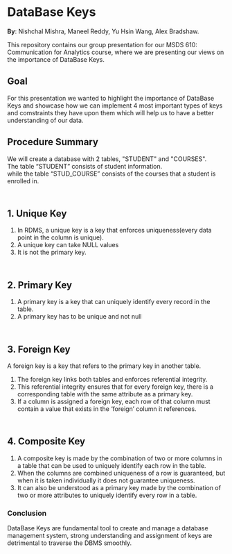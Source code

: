 # DataBase Keys

**By**: Nishchal Mishra, Maneel Reddy, Yu Hsin Wang, Alex Bradshaw.

This repository contains our group presentation for our MSDS 610: Communication for Analytics course, where we are presenting our views on the importance of DataBase Keys.

## Goal 
For this presentation we wanted to highlight the importance of DataBase Keys and showcase how we can implement 4 most important types of keys and comstraints they have upon them which will help us to have a better understanding of our data.


## Procedure Summary

We will create a database with 2 tables, "STUDENT" and "COURSES".</br>
The table “STUDENT” consists of student information. </br>
while the table “STUD_COURSE” consists of the courses that a student is enrolled in.</br>

## <br><b>1. Unique Key</b></br>
1. In RDMS, a unique key is a key that enforces uniqueness(every data point in the column is unique). 
2. A unique key can take NULL values
3. It is not the primary key. 


## <br><b>2. Primary Key</b></br>
1. A primary key is a key that can uniquely identify every record in the table.</br>
2. A primary key has to be unique and not null</br>



## <br><b>3. Foreign Key</b></br>
A foreign key is a key that refers to the primary key in another table. 
1. The foreign key links both tables and enforces referential integrity. 
2. This referential integrity ensures that for every foreign key, there is a corresponding table with the same attribute as a primary key. 
3. If a column is assigned a foreign key, each row of that column must contain a value that exists in the ‘foreign’ column it references.


## <br><b>4. Composite Key</b></br>
1. A composite key is made by the combination of two or more columns in a table that can be used to uniquely identify each row in the table.
2. When the columns are combined uniqueness of a row is guaranteed, but when it is taken individually it does not guarantee uniqueness.
3. It can also be understood as a primary key made by the combination of two or more attributes to uniquely identify every row in a table.


### Conclusion
DataBase Keys are fundamental tool to create and manage a database management system, strong understanding and assignment of keys are detrimental to traverse the DBMS smoothly.
